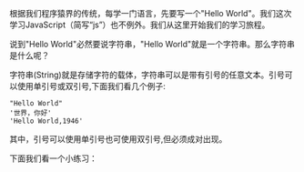 根据我们程序猿界的传统，每学一门语言，先要写一个"Hello World"。我们这次学习JavaScript（简写“js”）也不例外。我们从这里开始我们的学习旅程。

说到"Hello World"必然要说字符串，"Hello World"就是一个字符串。那么字符串是什么呢？

字符串(String)就是存储字符的载体，字符串可以是带有引号的任意文本。引号可以使用单引号或双引号,下面我们看几个例子:

    "Hello World"
    '世界，你好'
    'Hello World,1946'

其中，引号可以使用单引号也可使用双引号,但必须成对出现。

下面我们看一个小练习：
